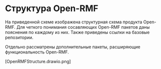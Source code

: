 # Структура Open-RMF

На приведенной схеме изображена структурная схема продукта Open-RMF. Для четкого понимания сосавляющих Open-RMF пакетов даны пояснения по каждому из них. Также приведены ссылки на базовые репозитории.

Отдельно рассматрены дополнительные пакеты, расширяющие функциональность Open-RMF.

[OpenRMFStructure.drawio.png]
